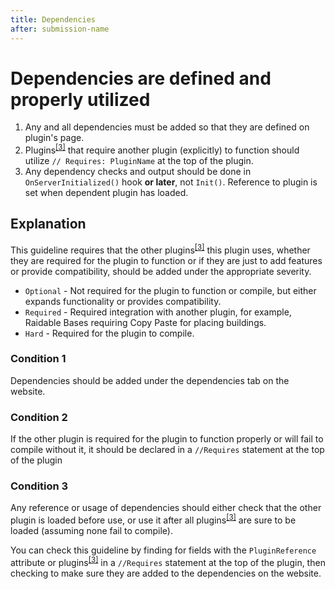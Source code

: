 ```yaml
---
title: Dependencies
after: submission-name
---
```


# Dependencies are defined and properly utilized

1. Any and all dependencies must be added so that they are defined on plugin's page.
2. Plugins<sup><a href="/glossary#plugins">[3]</a></sup> that require another plugin (explicitly) to function should utilize `// Requires: PluginName` at the top of the plugin.
3. Any dependency checks and output should be done in `OnServerInitialized()` hook **or later**, not `Init()`. Reference to plugin is set when dependent plugin has loaded.

## Explanation

This guideline requires that the other plugins<sup><a href="/glossary#plugins">[3]</a></sup> this plugin uses, whether they are required for the plugin to function or if they are just to add features or provide compatibility, should be added under the appropriate severity.

- `Optional` - Not required for the plugin to function or compile, but either expands functionality or provides compatibility.
- `Required` - Required integration with another plugin, for example, Raidable Bases requiring Copy Paste for placing buildings.
- `Hard` - Required for the plugin to compile.

### Condition 1

Dependencies should be added under the dependencies tab on the website.

### Condition 2

If the other plugin is required for the plugin to function properly or will fail to compile without it, it should be declared in a `//Requires` statement at the top of the plugin

### Condition 3

Any reference or usage of dependencies should either check that the other plugin is loaded before use, or use it after all plugins<sup><a href="/glossary#plugins">[3]</a></sup> are sure to be loaded (assuming none fail to compile).

You can check this guideline by finding for fields with the `PluginReference` attribute or plugins<sup><a href="/glossary#plugins">[3]</a></sup> in a `//Requires` statement at the top of the plugin, then checking to make sure they are added to the dependencies on the website.
